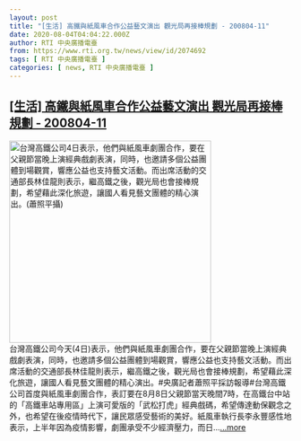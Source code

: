```yaml
---
layout: post
title: "[生活] 高鐵與紙風車合作公益藝文演出 觀光局再接棒規劃 - 200804-11"
date: 2020-08-04T04:04:22.000Z
author: RTI 中央廣播電臺
from: https://www.rti.org.tw/news/view/id/2074692
tags: [ RTI 中央廣播電臺 ]
categories: [ news, RTI 中央廣播電臺 ]
---
```

<!--1596513862000-->
[[生活] 高鐵與紙風車合作公益藝文演出 觀光局再接棒規劃 - 200804-11](https://www.rti.org.tw/news/view/id/2074692)
------

<div>
<img src="https://static.rti.org.tw/assets/thumbnails/2020/08/04/b32ef125bfe7bd149b5bcf6d21b852aa.jpg" width="360" alt="台灣高鐵公司4日表示，他們與紙風車劇團合作，要在父親節當晚上演經典戲劇表演，同時，也邀請多個公益團體到場觀賞，響應公益也支持藝文活動。而出席活動的交通部長林佳龍則表示，繼高鐵之後，觀光局也會接棒規劃，希望藉此深化旅遊，讓國人看見藝文團體的精心演出。(蕭照平攝)" title="台灣高鐵公司4日表示，他們與紙風車劇團合作，要在父親節當晚上演經典戲劇表演，同時，也邀請多個公益團體到場觀賞，響應公益也支持藝文活動。而出席活動的交通部長林佳龍則表示，繼高鐵之後，觀光局也會接棒規劃，希望藉此深化旅遊，讓國人看見藝文團體的精心演出。(蕭照平攝)"><br>台灣高鐵公司今天(4日)表示，他們與紙風車劇團合作，要在父親節當晚上演經典戲劇表演，同時，也邀請多個公益團體到場觀賞，響應公益也支持藝文活動。而出席活動的交通部長林佳龍則表示，繼高鐵之後，觀光局也會接棒規劃，希望藉此深化旅遊，讓國人看見藝文團體的精心演出。#央廣記者蕭照平採訪報導#台灣高鐵公司首度與紙風車劇團合作，表訂要在8月8日父親節當天晚間7時，在高鐵台中站的「高鐵車站專用區」上演可愛版的「武松打虎」經典戲碼，希望傳達動保觀念之外，也希望在後疫情時代下，讓民眾感受藝術的美好。紙風車執行長李永豐感性地表示，上半年因為疫情影響，劇團承受不少經濟壓力，而日...<a target="_blank" href="https://www.rti.org.tw/news/view/id/2074692">...more</a>
</div>
